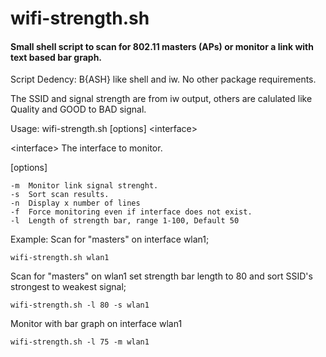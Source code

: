 # wifi-strength.sh
<h4>Small shell script to scan for 802.11 masters (APs) or monitor a link with text based bar graph.</h2>

Script Dedency: B{ASH} like shell and iw. No other package requirements.

 The SSID and signal strength are from iw output, others are
 calulated like Quality and GOOD to BAD signal.

 
Usage: wifi-strength.sh [options] \<interface\>

\<interface\>  The interface to monitor. 

[options]

	-m	Monitor link signal strenght.
  	-s	Sort scan results.
	-n	Display x number of lines
  	-f	Force monitoring even if interface does not exist.
  	-l	Length of strength bar, range 1-100, Default 50

Example:
  Scan for "masters" on interface wlan1;

	wifi-strength.sh wlan1

  Scan for "masters" on wlan1 set strength bar length to 80 
  and sort SSID's strongest to weakest signal;

	wifi-strength.sh -l 80 -s wlan1

  Monitor with bar graph on interface wlan1

	wifi-strength.sh -l 75 -m wlan1
